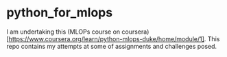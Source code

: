 # python_for_mlops

I am undertaking this (MLOPs course on coursera)[https://www.coursera.org/learn/python-mlops-duke/home/module/1]. This repo contains my attempts at some of assignments and challenges posed.